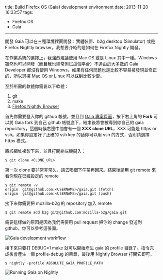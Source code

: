 title: Build Firefox OS (Gaia) development environment
date: 2013-11-20 16:33:57
tags:
- Firefox OS
- Gaia
---
開發 Gaia 可以在三種環境裡面開發：實體裝置、b2g desktop (Simulator) 或是 Firefox Nightly browser。我想要介紹的是如何在 Firefox Nightly 開發。

在作業系統的選擇上，我強烈建議使用 Mac OS 或是 Linux 其中一種。Windows 雖然也可以開發（而且我也經常測試這個平台）不過由於大多數的 Gaia Developer 都沒有使用 Windows，如果有任何問題也是比較不容易被發現並修正的，所以選擇 Mac OS or Linux 可以踩到比較少雷。

<!-- more -->

至於所需的軟體你需要以下軟體：

1. git
2. make
3. [Firefox Nightly Browser][1]

首先你需要登入你的 github 帳號，並且到 [Gaia 專案頁面][2]，按下右上角的 **Fork** 可以將 Gaia fork 到自己 github 帳號底下，結束後將會被導到你自己的 gaia repository，這個時候右邊中間會有一個 **XXX clone URL**，XXX 可能是 https or ssh。如果你設定好了正確的 ssh key 的話你可以用 ssh 的方式，否則請選擇 https 模式。

將該網址複製下來，並且打開終端機鍵入：

    $ git clone <CLONE_URL>

第一次 clone 要非常非常久，請去喝個下午茶再回來。結束後請用 git remote 來看你現在已經設定的 remote

    $ git remote -v
    origin  git@github.com:<USERNAME>/gaia.git (fetch)
    origin  git@github.com:<USERNAME>/gaia.git (push)

接下來你需要把 mozilla-b2g 的 repository 加入 remote

    $ git remote add b2g git@github.com:mozilla-b2g/gaia.git

需要這樣做的原因是因為我們需要用 pull request 把你的 change 發送到 github，你可以參考這張圖。

![Gaia development workflow][3]

接下來只要打 DEBUG=1 make 就可以開始產生 gaia 的 profile 目錄了。指令完成後會產生一個 profile-debug 的目錄，最後用 Nightly Browser 打開它即可。

    $ nightly -profile ABSOLUTE_GAIA_PROFILE_PATH

![Running Gaia on Nightly][4]

  [1]: http://nightly.mozilla.org/
  [2]: https://github.com/mozilla-b2g/gaia/
  [3]: http://1.bp.blogspot.com/-geO9X_h7_u8/UdVIBLDGqlI/AAAAAAAAeUU/9a51bh2FujM/s1375/Gaia+Development+workflow.png
  [4]: http://i.imgur.com/kKucvG6.png